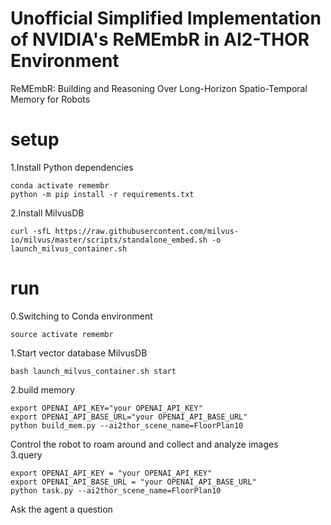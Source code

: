 # Unofficial Simplified Implementation of NVIDIA's ReMEmbR in AI2-THOR Environment
ReMEmbR: Building and Reasoning Over Long-Horizon Spatio-Temporal Memory for Robots
# setup
1.Install Python dependencies
```
conda activate remembr
python -m pip install -r requirements.txt
```
2.Install MilvusDB
```
curl -sfL https://raw.githubusercontent.com/milvus-io/milvus/master/scripts/standalone_embed.sh -o launch_milvus_container.sh
```

# run
0.Switching to Conda environment
```
source activate remembr
```
1.Start vector database MilvusDB
```
bash launch_milvus_container.sh start
```
2.build memory
```
export OPENAI_API_KEY="your OPENAI_API_KEY"
export OPENAI_API_BASE_URL="your OPENAI_API_BASE_URL"
python build_mem.py --ai2thor_scene_name=FloorPlan10
```
Control the robot to roam around and collect and analyze images \
3.query
```
export OPENAI_API_KEY = "your OPENAI_API_KEY"
export OPENAI_API_BASE_URL = "your OPENAI_API_BASE_URL"
python task.py --ai2thor_scene_name=FloorPlan10
```
Ask the agent a question 


    

